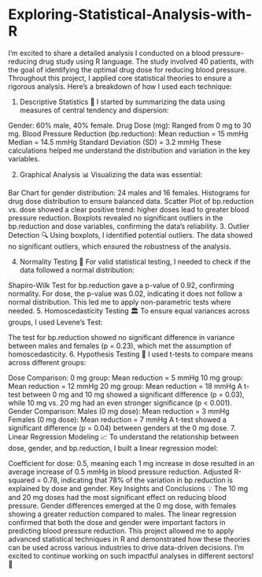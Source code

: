 # Exploring-Statistical-Analysis-with-R

I’m excited to share a detailed analysis I conducted on a blood pressure-reducing drug study using R language. The study involved 40 patients, with the goal of identifying the optimal drug dose for reducing blood pressure. Throughout this project, I applied core statistical theories to ensure a rigorous analysis. Here’s a breakdown of how I used each technique:

1. Descriptive Statistics 📏
I started by summarizing the data using measures of central tendency and dispersion:

Gender: 60% male, 40% female.
Drug Dose (mg): Ranged from 0 mg to 30 mg.
Blood Pressure Reduction (bp.reduction):
Mean reduction = 15 mmHg
Median = 14.5 mmHg
Standard Deviation (SD) = 3.2 mmHg
These calculations helped me understand the distribution and variation in the key variables.

2. Graphical Analysis 📊
Visualizing the data was essential:

Bar Chart for gender distribution: 24 males and 16 females.
Histograms for drug dose distribution to ensure balanced data.
Scatter Plot of bp.reduction vs. dose showed a clear positive trend: higher doses lead to greater blood pressure reduction.
Boxplots revealed no significant outliers in the bp.reduction and dose variables, confirming the data’s reliability.
3. Outlier Detection 🔍
Using boxplots, I identified potential outliers. The data showed no significant outliers, which ensured the robustness of the analysis.

4. Normality Testing 🧪
For valid statistical testing, I needed to check if the data followed a normal distribution:

Shapiro-Wilk Test for bp.reduction gave a p-value of 0.92, confirming normality.
For dose, the p-value was 0.02, indicating it does not follow a normal distribution. This led me to apply non-parametric tests where needed.
5. Homoscedasticity Testing 🏛️
To ensure equal variances across groups, I used Levene’s Test:

The test for bp.reduction showed no significant difference in variance between males and females (p = 0.23), which met the assumption of homoscedasticity.
6. Hypothesis Testing 🔬
I used t-tests to compare means across different groups:

Dose Comparison:
0 mg group: Mean reduction = 5 mmHg
10 mg group: Mean reduction = 12 mmHg
20 mg group: Mean reduction = 18 mmHg
A t-test between 0 mg and 10 mg showed a significant difference (p = 0.03), while 10 mg vs. 20 mg had an even stronger significance (p < 0.001).
Gender Comparison:
Males (0 mg dose): Mean reduction = 3 mmHg
Females (0 mg dose): Mean reduction = 7 mmHg
A t-test showed a significant difference (p = 0.04) between genders at the 0 mg dose.
7. Linear Regression Modeling 📈
To understand the relationship between dose, gender, and bp.reduction, I built a linear regression model:

Coefficient for dose: 0.5, meaning each 1 mg increase in dose resulted in an average increase of 0.5 mmHg in blood pressure reduction.
Adjusted R-squared = 0.78, indicating that 78% of the variation in bp.reduction is explained by dose and gender.
Key Insights and Conclusions 💡
The 10 mg and 20 mg doses had the most significant effect on reducing blood pressure.
Gender differences emerged at the 0 mg dose, with females showing a greater reduction compared to males.
The linear regression confirmed that both the dose and gender were important factors in predicting blood pressure reduction.
This project allowed me to apply advanced statistical techniques in R and demonstrated how these theories can be used across various industries to drive data-driven decisions. I’m excited to continue working on such impactful analyses in different sectors! 🚀
